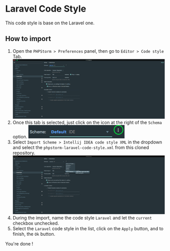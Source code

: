 # Laravel Code Style
This code style is base on the Laravel one.

## How to import
1. Open the `PHPStorm > Preferences` panel, then go to `Editor > Code style` Tab.  
![PHPStorm preferences panel](img/phpstorm-code-style-import.png)  
2. Once this tab is selected, just click on the icon at the right of the `Schema` option.
![PHPStorm preferences panel](img/phpstorm-import-button.png)  
3. Select `Import Scheme > Intellij IDEA code style XML` in the dropdown and select the `phpstorm-laravel-code-style.xml` from this cloned repository.
![PHPStorm preferences panel](img/phpstorm-import-dropdown.png)
4. During the import, name the code style `Laravel` and let the `current` checkbox unchecked.  
5. Select the `Laravel` code style in the list, click on the `Apply` button, and to finish, the `Ok` button.

You're done !
